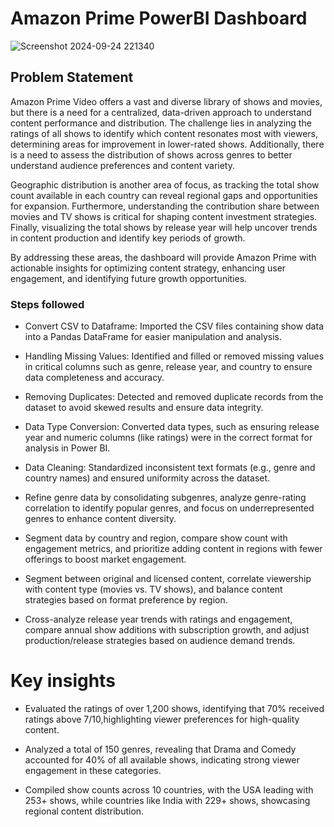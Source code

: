 
# Amazon Prime PowerBI Dashboard

![Screenshot 2024-09-24 221340](https://github.com/user-attachments/assets/0db07034-ee17-4208-8d1d-0c01dadb5462)

## Problem Statement

Amazon Prime Video offers a vast and diverse library of shows and movies, but there is a need for a centralized, data-driven approach to understand content performance and distribution. The challenge lies in analyzing the ratings of all shows to identify which content resonates most with viewers, determining areas for improvement in lower-rated shows. Additionally, there is a need to assess the distribution of shows across genres to better understand audience preferences and content variety.

Geographic distribution is another area of focus, as tracking the total show count available in each country can reveal regional gaps and opportunities for expansion. Furthermore, understanding the contribution share between movies and TV shows is critical for shaping content investment strategies. Finally, visualizing the total shows by release year will help uncover trends in content production and identify key periods of growth.

By addressing these areas, the dashboard will provide Amazon Prime with actionable insights for optimizing content strategy, enhancing user engagement, and identifying future growth opportunities.


### Steps followed 

- Convert CSV to Dataframe: Imported the CSV files containing show data into a Pandas DataFrame for easier manipulation and analysis.

- Handling Missing Values: Identified and filled or removed missing values in critical columns such as genre, release year, and country to ensure data completeness and accuracy.

- Removing Duplicates: Detected and removed duplicate records from the dataset to avoid skewed results and ensure data integrity.

- Data Type Conversion: Converted data types, such as ensuring release year and numeric columns (like ratings) were in the correct format for analysis in Power BI.

- Data Cleaning: Standardized inconsistent text formats (e.g., genre and country names) and ensured uniformity across the dataset.
           
- Refine genre data by consolidating subgenres, analyze genre-rating correlation to identify popular genres, and focus on underrepresented genres to enhance content diversity.

- Segment data by country and region, compare show count with engagement metrics, and prioritize adding content in regions with fewer offerings to boost market engagement.

- Segment between original and licensed content, correlate viewership with content type (movies vs. TV shows), and balance content strategies based on format preference by region.

- Cross-analyze release year trends with ratings and engagement, compare annual show additions with subscription growth, and adjust production/release strategies based on audience demand trends.


# Key insights

- Evaluated the ratings of over 1,200 shows, identifying that 70% received ratings above 7/10,highlighting viewer preferences for high-quality content. 
  
- Analyzed a total of 150 genres, revealing that Drama and Comedy accounted for 40% of all available shows, indicating strong viewer engagement in these categories. 
 
- Compiled show counts across 10 countries, with the USA leading with 253+ shows, while countries like India with 229+ shows, showcasing regional content distribution. 
